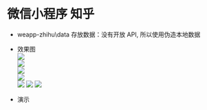 # 微信小程序 知乎
* weapp-zhihu\data  存放数据：没有开放 API, 所以使用伪造本地数据
* 效果图  
   ![](https://github.com/wqqmm/zhihu/blob/master/images/4c39ef7a161bcd4b402e22a3d6bd4e7.jpg)  
   ![](https://github.com/wqqmm/zhihu/blob/master/images/ae854a219f7f894af4fee7818a7381d.jpg)  
   ![](https://github.com/wqqmm/zhihu/blob/master/images/d866b36e57bb9868379c3ef2a6b9994.jpg)  
   ![](https://github.com/wqqmm/zhihu/blob/master/images/89c36487b5d74c5b5feb987f8735674.png)  
   ![](https://github.com/wqqmm/zhihu/blob/master/images/758ab41a7a85b3f74c82e13a99ce8ef.jpg)
   ![](https://github.com/wqqmm/zhihu/blob/master/images/af4d2bc326e82cb81900c247a1fe009.jpg)
   ![](https://github.com/wqqmm/zhihu/blob/master/images/9c09e2e93c24ee41789fd3721195fe7.jpg)
  
* 演示  
